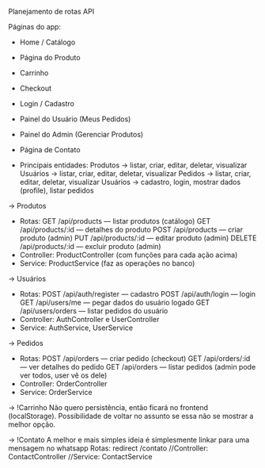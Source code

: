 Planejamento de rotas API

Páginas do app:

- Home / Catálogo
- Página do Produto
- Carrinho
- Checkout
- Login / Cadastro
- Painel do Usuário (Meus Pedidos)
- Painel do Admin (Gerenciar Produtos)
- Página de Contato

- Principais entidades:
  Produtos -> listar, criar, editar, deletar, visualizar
  Usuários -> listar, criar, editar, deletar, visualizar
  Pedidos -> listar, criar, editar, deletar, visualizar
  Usuários -> cadastro, login, mostrar dados (profile), listar pedidos

-> Produtos

- Rotas:
  GET /api/products — listar produtos (catálogo)
  GET /api/products/:id — detalhes do produto
  POST /api/products — criar produto (admin)
  PUT /api/products/:id — editar produto (admin)
  DELETE /api/products/:id — excluir produto (admin)
- Controller: ProductController (com funções para cada ação acima)
- Service: ProductService (faz as operações no banco)

-> Usuários

- Rotas:
  POST /api/auth/register — cadastro
  POST /api/auth/login — login
  GET /api/users/me — pegar dados do usuário logado
  GET /api/users/orders — listar pedidos do usuário
- Controller: AuthController e UserController
- Service: AuthService, UserService

-> Pedidos

- Rotas:
  POST /api/orders — criar pedido (checkout)
  GET /api/orders/:id — ver detalhes do pedido
  GET /api/orders — listar pedidos (admin pode ver todos, user vê os dele)
- Controller: OrderController
- Service: OrderService

-> !Carrinho
Não quero persistência, então ficará no frontend (localStorage).
Possibilidade de voltar no assunto se essa não se mostrar a melhor opção.

-> !Contato
A melhor e mais simples ideia é simplesmente linkar para uma mensagem no whatsapp
Rotas: redirect /contato
//Controller: ContactController
//Service: ContactService
